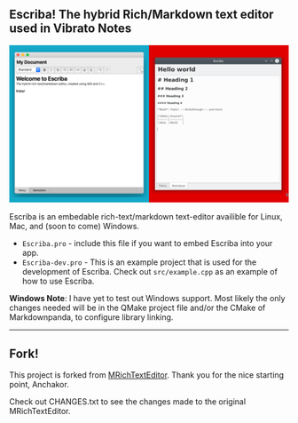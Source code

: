 Escriba! The hybrid Rich/Markdown text editor used in Vibrato Notes
---

![Screenshot](screenshot.png)

Escriba is an embedable rich-text/markdown text-editor availible for Linux, Mac, and (soon to come) Windows.

- `Escriba.pro` - include this file if you want to embed Escriba into your app.
- `Escriba-dev.pro` - This is an example project that is used for the development of Escriba. Check out `src/example.cpp` as an example of how to use Escriba.

**Windows Note**: I have yet to test out Windows support. Most likely the only changes needed will be in the QMake project file and/or the CMake of Markdownpanda, to configure library linking.

---

## Fork!

This project is forked from [MRichTextEditor](https://github.com/Anchakor/MRichTextEditor). Thank you for the nice starting point, Anchakor.

Check out CHANGES.txt to see the changes made to the original MRichTextEditor.
